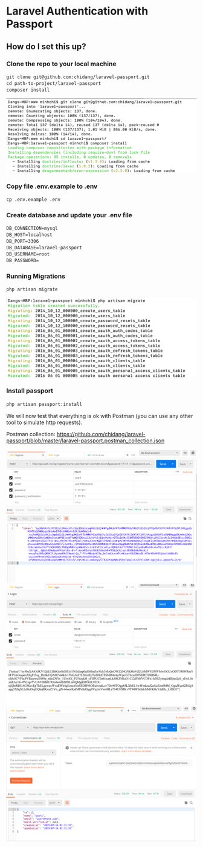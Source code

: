 # Laravel Authentication with Passport
## How do I set this up?

### Clone the repo to your local machine

```html
git clone git@github.com:chidang/laravel-passport.git
cd path-to-project/laravel-passport
composer install
```
![Clone](https://github.com/chidang/laravel-passport/blob/master/public/media/command-1.png "Clone")

### Copy file .env.example to .env

```html
cp .env.example .env
```

### Create database and update your .env file

```html
DB_CONNECTION=mysql
DB_HOST=localhost
DB_PORT=3306
DB_DATABASE=laravel-passport
DB_USERNAME=root
DB_PASSWORD=
```
### Running Migrations

```html
php artisan migrate
```
![migrate](https://github.com/chidang/laravel-passport/blob/master/public/media/command-migrate.png "migrate")

### Install passport

```html
php artisan passport:install
```

We will now test that everything is ok with Postman (you can use any other tool to simulate http requests).

Postman collection:
https://github.com/chidang/laravel-passport/blob/master/laravel-passport.postman_collection.json

![register](https://github.com/chidang/laravel-passport/blob/master/public/media/api-register.png "Register")
![login](https://github.com/chidang/laravel-passport/blob/master/public/media/api-login.png "Login")
![current-user](https://github.com/chidang/laravel-passport/blob/master/public/media/api-current-user.png "Current user")



